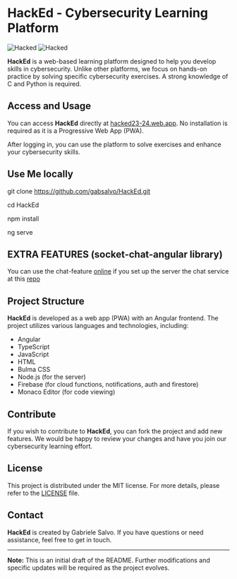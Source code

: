 # HackEd - Cybersecurity Learning Platform

![Hacked](https://img.shields.io/badge/Version-1.0-blue.svg)
![Hacked](https://img.shields.io/badge/License-MIT-green.svg)

**HackEd** is a web-based learning platform designed to help you develop skills in cybersecurity. Unlike other platforms, we focus on hands-on practice by solving specific cybersecurity exercises. A strong knowledge of C and Python is required.

## Access and Usage

You can access **HackEd** directly at [hacked23-24.web.app](https://hacked23-24.web.app). No installation is required as it is a Progressive Web App (PWA).

After logging in, you can use the platform to solve exercises and enhance your cybersecurity skills.

## Use Me locally

git clone https://github.com/gabsalvo/HackEd.git

cd HackEd

npm install

ng serve

## EXTRA FEATURES (socket-chat-angular library)

You can use the chat-feature [online](hacked23-24.web.app/) if you set up the server the chat service at this [repo](https://github.com/gabsalvo/Socket-Chat-Angular/)

## Project Structure

**HackEd** is developed as a web app (PWA) with an Angular frontend. The project utilizes various languages and technologies, including:

- Angular
- TypeScript
- JavaScript
- HTML
- Bulma CSS
- Node.js (for the server)
- Firebase (for cloud functions, notifications, auth and firestore)
- Monaco Editor (for code viewing)

## Contribute

If you wish to contribute to **HackEd**, you can fork the project and add new features. We would be happy to review your changes and have you join our cybersecurity learning effort.

## License

This project is distributed under the MIT license. For more details, please refer to the [LICENSE](LICENSE) file.

## Contact

**HackEd** is created by Gabriele Salvo. If you have questions or need assistance, feel free to get in touch.

---

**Note:** This is an initial draft of the README. Further modifications and specific updates will be required as the project evolves.
